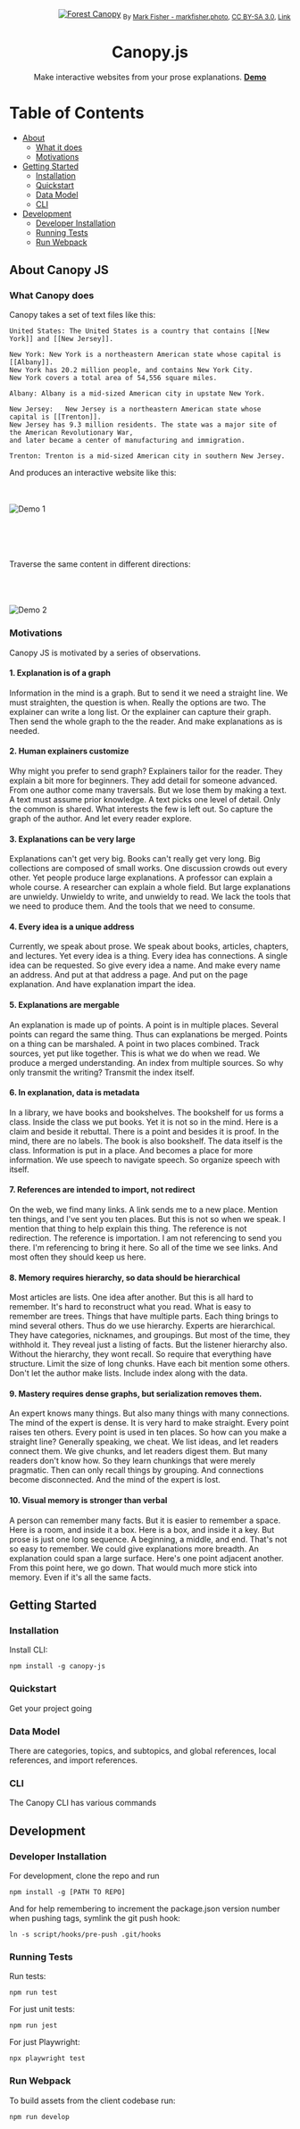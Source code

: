<div align="right">
<a href="https://en.wikipedia.org/wiki/Canopy_(biology)#/media/File:JigsawCanopy.jpg">
<img src="https://upload.wikimedia.org/wikipedia/commons/thumb/e/ef/JigsawCanopy.jpg/2560px-JigsawCanopy.jpg" title="The canopy in Sepilok Orangutan Rehabilitation Centre in the Malaysian Sabah District of North Borneo, 25 July 2010." alt="Forest Canopy" width="auto" height="auto"/></a>
<sub>
  By
  <a rel="nofollow" class="external text" href="https://markfisher.photo">Mark Fisher - markfisher.photo</a>,
  <a href="https://creativecommons.org/licenses/by-sa/3.0" title="Creative Commons Attribution-Share Alike 3.0">CC BY-SA 3.0</a>,
  <a href="https://commons.wikimedia.org/w/index.php?curid=18189052">Link</a>
</sub>
</div>
<div align="center">
<h1>Canopy.js</h1>
<p> Make interactive websites from your prose explanations. <b><a href="#">Demo</a></b></p>
</div>

# Table of Contents

- [About](#about-canopy-js)
  * [What it does](#what-it-does)
  * [Motivations](#motivations)
- [Getting Started](#getting-started)
  * [Installation](#installation)
  * [Quickstart](#quickstart)
  * [Data Model](#data-model)
  * [CLI](#cli)
- [Development](#development)
  * [Developer Installation](#developer-installation)
  * [Running Tests](#running-tests)
  * [Run Webpack](#run-webpack)

## About Canopy JS

### What Canopy does

Canopy takes a set of text files like this:


```
United States: The United States is a country that contains [[New York]] and [[New Jersey]].

New York: New York is a northeastern American state whose capital is [[Albany]].
New York has 20.2 million people, and contains New York City.
New York covers a total area of 54,556 square miles.

Albany: Albany is a mid-sized American city in upstate New York.

New Jersey:   New Jersey is a northeastern American state whose capital is [[Trenton]].
New Jersey has 9.3 million residents. The state was a major site of the American Revolutionary War,
and later became a center of manufacturing and immigration.

Trenton: Trenton is a mid-sized American city in southern New Jersey.

```

And produces an interactive website like this:
<br>
<br>
<br>

![Demo 1](./readme/demo1.gif)

<br>
<br>
<br>
<br>
Traverse the same content in different directions:
<br>
<br>
<br>
<br>

![Demo 2](./readme/demo2.gif)

### Motivations

Canopy JS is motivated by a series of observations.

#### 1. Explanation is of a graph

Information in the mind is a graph.
But to send it we need a straight line.
We must straighten, the question is when.
Really the options are two.
The explainer can write a long list.
Or the explainer can capture their graph.
Then send the whole graph to the the reader.
And make explanations as is needed.

#### 2. Human explainers customize

Why might you prefer to send graph?
Explainers tailor for the reader.
They explain a bit more for beginners.
They add detail for someone advanced.
From one author come many traversals.
But we lose them by making a text.
A text must assume prior knowledge.
A text picks one level of detail.
Only the common is shared.
What interests the few is left out.
So capture the graph of the author.
And let every reader explore.

#### 3. Explanations can be very large

Explanations can't get very big.
Books can't really get very long.
Big collections are composed of small works.
One discussion crowds out every other.
Yet people produce large explanations.
A professor can explain a whole course.
A researcher can explain a whole field.
But large explanations are unwieldy.
Unwieldy to write, and unwieldy to read.
We lack the tools that we need to produce them.
And the tools that we need to consume.

#### 4. Every idea is a unique address

Currently, we speak about prose.
We speak about books, articles, chapters, and lectures.
Yet every idea is a thing.
Every idea has connections.
A single idea can be requested.
So give every idea a name.
And make every name an address.
And put at that address a page.
And put on the page explanation.
And have explanation impart the idea.

#### 5. Explanations are mergable

An explanation is made up of points.
A point is in multiple places.
Several points can regard the same thing.
Thus can explanations be merged.
Points on a thing can be marshaled.
A point in two places combined.
Track sources, yet put like together.
This is what we do when we read.
We produce a merged understanding.
An index from multiple sources.
So why only transmit the writing?
Transmit the index itself.

#### 6. In explanation, data is metadata

In a library, we have books and bookshelves.
The bookshelf for us forms a class.
Inside the class we put books.
Yet it is not so in the mind.
Here is a claim and beside it rebuttal.
There is a point and besides it is proof.
In the mind, there are no labels.
The book is also bookshelf.
The data itself is the class.
Information is put in a place.
And becomes a place for more information.
We use speech to navigate speech.
So organize speech with itself.

#### 7. References are intended to import, not redirect

On the web, we find many links.
A link sends me to a new place.
Mention ten things, and I've sent you ten places.
But this is not so when we speak.
I mention that thing to help explain this thing.
The reference is not redirection.
The reference is importation.
I am not referencing to send you there.
I'm referencing to bring it here.
So all of the time we see links.
And most often they should keep us here.

#### 8. Memory requires hierarchy, so data should be hierarchical

Most articles are lists.
One idea after another.
But this is all hard to remember.
It's hard to reconstruct what you read.
What is easy to remember are trees.
Things that have multiple parts.
Each thing brings to mind several others.
Thus do we use hierarchy.
Experts are hierarchical.
They have categories, nicknames, and groupings.
But most of the time, they withhold it.
They reveal just a listing of facts.
But the listener hierarchy also.
Without the hierarchy, they wont recall.
So require that everything have structure.
Limit the size of long chunks.
Have each bit mention some others.
Don't let the author make lists.
Include index along with the data.

#### 9. Mastery requires dense graphs, but serialization removes them.

An expert knows many things.
But also many things with many connections.
The mind of the expert is dense.
It is very hard to make straight.
Every point raises ten others.
Every point is used in ten places.
So how can you make a straight line?
Generally speaking, we cheat.
We list ideas, and let readers connect them.
We give chunks, and let readers digest them.
But many readers don't know how.
So they learn chunkings that were merely pragmatic.
Then can only recall things by grouping.
And connections become disconnected.
And the mind of the expert is lost.

#### 10. Visual memory is stronger than verbal

A person can remember many facts.
But it is easier to remember a space.
Here is a room, and inside it a box.
Here is a box, and inside it a key.
But prose is just one long sequence.
A beginning, a middle, and end.
That's not so easy to remember.
We could give explanations more breadth.
An explanation could span a large surface.
Here's one point adjacent another.
From this point here, we go down.
That would much more stick into memory.
Even if it's all the same facts.

## Getting Started

### Installation

Install CLI:

```
npm install -g canopy-js
```

### Quickstart

Get your project going

### Data Model

There are categories, topics, and subtopics, and global references, local references, and import references.

### CLI

The Canopy CLI has various commands

## Development

### Developer Installation

For development, clone the repo and run

```
npm install -g [PATH TO REPO]
```

And for help remembering to increment the package.json version number when pushing tags, symlink the git push hook:
```
ln -s script/hooks/pre-push .git/hooks
```
### Running Tests

Run tests:
```
npm run test
```

For just unit tests:

```
npm run jest
```

For just Playwright:
```
npx playwright test
```

### Run Webpack

To build assets from the client codebase run:
```
npm run develop
```
